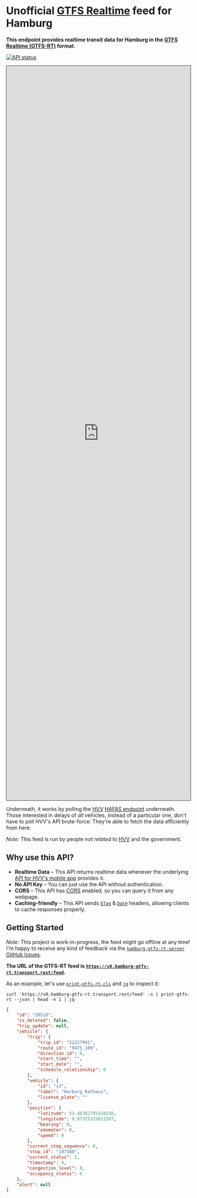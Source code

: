 # Unofficial [GTFS Realtime](https://gtfs.org/reference/realtime/v2/) feed for Hamburg

**This endpoint provides realtime transit data for Hamburg in the [GTFS Realtime (GTFS-RT)](https://gtfs.org/reference/realtime/v2/) format.**

[![API status](https://badgen.net/uptime-robot/status/m786241281-20b657adafa29b96eef65372)](https://stats.uptimerobot.com/57wNLs39M/786241281)

<iframe id="inspector" title="gtfs-rt-inspector showing this feed" loading="lazy" src="http://localhost:8000/?feedUrl=https%3A%2F%2Fv0.hamburg-gtfs-rt.transport.rest%2Ffeed&feedSyncStopped=true" style="width: 100%; height: 50vh; min-height: 20em; border: 1px solid #333; box-sizing: border-box"></iframe>

Underneath, it works by polling the [HVV](https://en.wikipedia.org/wiki/Hamburger_Verkehrsverbund) [HAFAS endpoint](https://github.com/public-transport/hafas-client/tree/5/p/hvv) underneath. Those interested in delays of *all* vehicles, instead of a particular one, don't have to poll HVV's API brute-force: They're able to fetch the data efficiently from here.

*Note:* This feed is run by people *not related* to [HVV](https://en.wikipedia.org/wiki/Hamburger_Verkehrsverbund) and the government.


## Why use this API?

- **Realtime Data** – This API returns realtime data whenever the underlying [API for HVV's mobile app](https://github.com/public-transport/hafas-client/tree/5/p/hvv) provides it.
- **No API Key** – You can just use the API without authentication.
- **CORS** – This API has [CORS](https://developer.mozilla.org/en-US/docs/Web/HTTP/Access_control_CORS) enabled, so you can query it from any webpage.
- **Caching-friendly** – This API sends [`ETag`](https://developer.mozilla.org/en-US/docs/Web/HTTP/Headers/ETag) & [`Date`](https://developer.mozilla.org/en-US/docs/Web/HTTP/Headers/Date) headers, allowing clients to cache responses properly.


## Getting Started

*Note:* This project is work-in-progress, the feed might go offline at any time! I'm happy to receive any kind of feedback via the [`hamburg-gtfs-rt-server` GitHub Issues](https://github.com/derhuerst/hamburg-gtfs-rt-server/issues).

**The URL of the GTFS-RT feed is [`https://v0.hamburg-gtfs-rt.transport.rest/feed`](https://v0.hamburg-gtfs-rt.transport.rest/feed).**

As an example, let's use [`print-gtfs-rt-cli`](https://github.com/derhuerst/print-gtfs-rt-cli) and [`jq`](https://stedolan.github.io/jq/) to inspect it:

```shell
curl 'https://v0.hamburg-gtfs-rt.transport.rest/feed' -s | print-gtfs-rt --json | head -n 1 | jq
```

```json
{
	"id": "20510",
	"is_deleted": false,
	"trip_update": null,
	"vehicle": {
		"trip": {
			"trip_id": "22227991",
			"route_id": "9475_109",
			"direction_id": 0,
			"start_time": "",
			"start_date": "",
			"schedule_relationship": 0
		},
		"vehicle": {
			"id": "s3",
			"label": "Harburg Rathaus",
			"license_plate": ""
		},
		"position": {
			"latitude": 53.46302795410156,
			"longitude": 9.97325325012207,
			"bearing": 0,
			"odometer": 0,
			"speed": 0
		},
		"current_stop_sequence": 0,
		"stop_id": "107580",
		"current_status": 2,
		"timestamp": 0,
		"congestion_level": 0,
		"occupancy_status": 0
	},
	"alert": null
}
```
